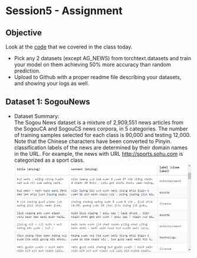 # Session5 - Assignment

## Objective

Look at the [code](https://colab.research.google.com/drive/1z2N6ipI6n6t1ivprJtugDeqKrCM2NPFy?usp=sharing) that we covered in the class today.

- Pick any 2 datasets (except AG_NEWS) from torchtext.datasets and train your model on them achieving 50% more accuracy than random prediction. 
- Upload to Github with a proper readme file describing your datasets, and showing your logs as well. 

## Dataset 1: SogouNews  

- Dataset Summary:   
  The Sogou News dataset is a mixture of 2,909,551 news articles from the SogouCA and SogouCS news corpora, in 5 categories. The number of training samples selected for each class is 90,000 and testing 12,000. Note that the Chinese characters have been converted to Pinyin. classification labels of the news are determined by their domain names in the URL. For example, the news with URL http://sports.sohu.com is categorized as a sport class.
  ![sogunewsample](images/sogunews.png)


